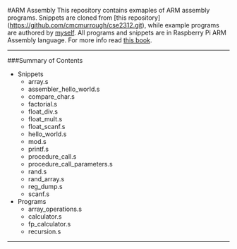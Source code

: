 #ARM Assembly
This repository contains exmaples of ARM assembly programs. Snippets are cloned from [this repository] (https://github.com/cmcmurrough/cse2312.git), while example programs are authored by [myself](https://github.com/supersonnic). All programs and snippets are in Raspberry Pi ARM Assembly language. For more info read [this book](https://www.amazon.com/Raspberry-Assembly-Language-RASPBIAN-Beginners/dp/1492135283).

---
###Summary of Contents
* Snippets
  * array.s
  * assembler_hello_world.s
  * compare_char.s
  * factorial.s
  * float_div.s
  * float_mult.s
  * float_scanf.s
  * hello_world.s
  * mod.s
  * printf.s
  * procedure_call.s
  * procedure_call_parameters.s
  * rand.s
  * rand_array.s
  * reg_dump.s
  * scanf.s
* Programs
  * array_operations.s
  * calculator.s
  * fp_calculator.s
  * recursion.s
  
---

